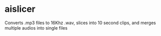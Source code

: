 # aislicer
Converts .mp3 files to 16Khz .wav, slices into 10 second clips, and merges multiple audios into single files
